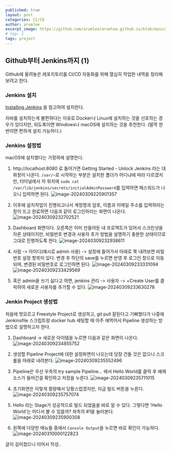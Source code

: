 ```yaml
---
published: true
layout: post
categories: CI/CD
author: arumlee
excerpt_image: https://github.com/arumlee/arumlee.github.io/blob/main/_posts/2024-03-08-CICD-%EA%B5%AC%EC%B6%95-1/image-20240309225901357.png?raw=true
# top: 1
tags: project
---
```


## Github부터 Jenkins까지 (1)

Github에 올려놓은 레포지토리를 CI/CD 자동화를 위해 열심히 작업한 내역을 정리해보려고 한다.

### Jenkins 설치

[Installing Jenkins](https://www.jenkins.io/doc/book/installing/) 을 참고하여 설치한다.

자바를 설치하는게 불편하다는 이유로 Docker나 Linux에 설치하는 것을 선호하는 경우가 있다지만, 되도록이면 Windows나 macOS에 설치하는 것을 추천한다. (딸깍 한번이면 편하게 설치 가능하다.)

### Jenkins 설정법

macOS에 설치했다는 가정하에 설명한다.

1. http://localhost:8080 로 들어가면 Getting Started - Unlock Jenkins 라는 대화창이 나온다. `/var/~`로 시작하는 부분은 설치한 폴더가 어디냐에 따라 다르겠지만, 터미널에서 저 위치에 `sudo cat /var/lib/jenkins/secrets/initialAdminPassword`를 입력하면 패스워드가 나오니 입력하면 된다.
   ![image-20240309225901357](https://github.com/arumlee/arumlee.github.io/blob/main/_posts/2024-03-08-CICD-%EA%B5%AC%EC%B6%95-1/image-20240309225901357.png?raw=true)

2. 이후에 설치작업이 진행되고나서 계정명과 암호, 이름과 이메일 주소를 입력하라는 창이 뜨고 완료하면 다음과 같이 로그인하라는 화면이 나온다.
   ![image-20240309232702521](https://github.com/arumlee/arumlee.github.io/blob/main/_posts/2024-03-08-CICD-%EA%B5%AC%EC%B6%95-1/image-20240309232702521.png?raw=true)
3. Dashboard 화면이다. 오른쪽은 이미 만들어둔 내 프로젝트가 있어서 스크린샷을 자른 상태이지만, 비밀번호 변경과 사용자 추가 방법을 설명하기 충분한 상태이므로 그대로 진행하도록 한다.
   ![image-20240309232938611](https://github.com/arumlee/arumlee.github.io/blob/main/_posts/2024-03-08-CICD-%EA%B5%AC%EC%B6%95-1/image-20240309232938611.png?raw=true)

4. 사람 -> 아이디(예시로 admin 사용) -> 설정에 들어가서 아래로 쭉 내려보면 비밀번호 설정 항목이 있다.
   변경 후 하단의 save를 누르면 반영 후 로그인 창으로 이동되며, 변경된 비밀번호로 로그인하면 된다.
   ![image-20240309233331094](https://github.com/arumlee/arumlee.github.io/blob/main/_posts/2024-03-08-CICD-%EA%B5%AC%EC%B6%95-1/image-20240309233331094.png?raw=true)
   ![image-20240309233429569](https://github.com/arumlee/arumlee.github.io/blob/main/_posts/2024-03-08-CICD-%EA%B5%AC%EC%B6%95-1/image-20240309233429569.png?raw=true)
5. 혹은 admin을 쓰기 싫다고 하면, jenkins 관리 -> 사용자 -> +Create User를 클릭하여 새로운 사용자를 추가할 수 있다.
   ![image-20240309233630278](https://github.com/arumlee/arumlee.github.io/blob/main/_posts/2024-03-08-CICD-%EA%B5%AC%EC%B6%95-1/image-20240309233630278.png?raw=true)

### Jenkin Project 생성법

처음에 멋모르고 Freestyle Project로 생성하고, git pull 잘된다고 기뻐했다가 나중에 Jenkinsfile 스크립트랑 docker hub 세팅할 때 아주 애먹어서 Pipeline 생성하는 방법으로 설명하고자 한다.

1. Dashboard -> 새로운 아이템을 누르면 다음과 같은 화면이 나온다.
   ![image-20240309234855752](https://github.com/arumlee/arumlee.github.io/blob/main/_posts/2024-03-08-CICD-%EA%B5%AC%EC%B6%95-1/image-20240309234855752.png?raw=true)

2. 생성할 Pipeline Project에 대한 설정화면이 나오는데 당장 건들 것은 없으니 스크롤을 아래로 내려본다.
   ![image-20240309235552496](https://github.com/arumlee/arumlee.github.io/blob/main/_posts/2024-03-08-CICD-%EA%B5%AC%EC%B6%95-1/image-20240309235552496.png?raw=true)

3. Pipeline은 우선 우측의 try sample Pipeline... 에서 Hello World를 클릭 후 예제 소스가 들어간걸 확인하고 저장을 누른다.
   ![image-20240309235711015](https://github.com/arumlee/arumlee.github.io/blob/main/_posts/2024-03-08-CICD-%EA%B5%AC%EC%B6%95-1/image-20240309235711015.png?raw=true)

4. 초기화면은 이렇게 황량해서 당황스럽겠지만, 지금 빌드 버튼을 누른다.
   ![image-20240309235757074](https://github.com/arumlee/arumlee.github.io/blob/main/_posts/2024-03-08-CICD-%EA%B5%AC%EC%B6%95-1/image-20240309235757074.png?raw=true)

5. Hello 라는 Stage가 성공적으로 빌드 되었음을 바로 알 수 있다. 그렇다면 'Hello World'는 어디서 볼 수 있을까? 좌측의 #1을 눌러본다.
   ![image-20240309235900308](https://github.com/arumlee/arumlee.github.io/blob/main/_posts/2024-03-08-CICD-%EA%B5%AC%EC%B6%95-1/image-20240309235900308.png?raw=true)

6. 왼쪽에 다양한 메뉴들 중에서 `Console Output`을 누르면 바로 확인이 가능하다.
   ![image-20240310000122823](https://github.com/arumlee/arumlee.github.io/blob/main/_posts/2024-03-08-CICD-%EA%B5%AC%EC%B6%95-1/image-20240310000122823.png?raw=true)

글이 길어졌으니 이어서 작성..
